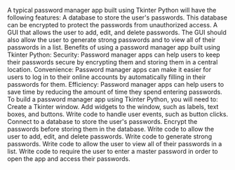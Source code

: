 A typical password manager app built using Tkinter Python will have the following features:
A database to store the user's passwords. This database can be encrypted to protect the passwords from unauthorized access.
A GUI that allows the user to add, edit, and delete passwords. The GUI should also allow the user to generate strong passwords and to view all of their passwords in a list.
Benefits of using a password manager app built using Tkinter Python:
Security: Password manager apps can help users to keep their passwords secure by encrypting them and storing them in a central location.
Convenience: Password manager apps can make it easier for users to log in to their online accounts by automatically filling in their passwords for them.
Efficiency: Password manager apps can help users to save time by reducing the amount of time they spend entering passwords.
To build a password manager app using Tkinter Python, you will need to:
Create a Tkinter window.
Add widgets to the window, such as labels, text boxes, and buttons.
Write code to handle user events, such as button clicks.
Connect to a database to store the user's passwords.
Encrypt the passwords before storing them in the database.
Write code to allow the user to add, edit, and delete passwords.
Write code to generate strong passwords.
Write code to allow the user to view all of their passwords in a list.
Write code to require the user to enter a master password in order to open the app and access their passwords.
